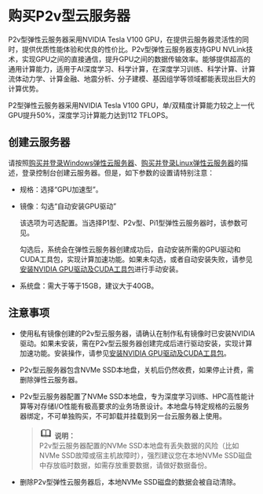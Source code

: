 # 购买P2v型云服务器<a name="ZH-CN_TOPIC_0141194660"></a>

P2v型弹性云服务器采用NVIDIA Tesla V100 GPU，在提供云服务器灵活性的同时，提供优质性能体验和优良的性价比。P2v型弹性云服务器支持GPU NVLink技术，实现GPU之间的直接通信，提升GPU之间的数据传输效率。能够提供超高的通用计算能力，适用于AI深度学习、科学计算，在深度学习训练、科学计算、计算流体动力学、计算金融、地震分析、分子建模、基因组学等领域都能表现出巨大的计算优势。

P2型弹性云服务器采用NVIDIA Tesla V100 GPU，单/双精度计算能力较之上一代GPU提升50%，深度学习计算能力达到112 TFLOPS。

## 创建云服务器<a name="section016594894814"></a>

请按照[购买并登录Windows弹性云服务器](https://support.huaweicloud.com/qs-ecs/zh-cn_topic_0021831611.html)、[购买并登录Linux弹性云服务器](https://support.huaweicloud.com/qs-ecs/zh-cn_topic_0092494193.html)的描述，登录控制台创建云服务器。但是，如下参数的设置请特别注意：

-   规格：选择“GPU加速型”。
-   镜像：勾选“自动安装GPU驱动”

    该选项为可选配置。当选择P1型、P2v型、Pi1型弹性云服务器时，该参数可见。

    勾选后，系统会在弹性云服务器创建成功后，自动安装所需的GPU驱动和CUDA工具包，实现计算加速功能。如果未勾选，或者自动安装失败，请参见[安装NVIDIA GPU驱动及CUDA工具包](安装NVIDIA-GPU驱动及CUDA工具包.md)进行手动安装。

-   系统盘：需大于等于15GB，建议大于40GB。

## 注意事项<a name="section2288843121412"></a>

-   使用私有镜像创建的P2v型云服务器，请确认在制作私有镜像时已安装NVIDIA驱动。如果未安装，需在P2v型云服务器创建完成后进行驱动安装，实现计算加速功能。安装操作，请参见[安装NVIDIA GPU驱动及CUDA工具包](安装NVIDIA-GPU驱动及CUDA工具包.md)。
-   P2v型云服务器包含NVMe SSD本地盘，关机后仍然收费，如果停止计费，需删除弹性云服务器。
-   P2v型云服务器配置了NVMe SSD本地盘，专为深度学习训练、HPC高性能计算等对存储I/O性能有极高要求的业务场景设计。本地盘与特定规格的云服务器绑定，不可单独购买，不可卸载并挂载到另一台云服务器上使用。

    >![](public_sys-resources/icon-note.gif) **说明：**   
    >P2v型云服务器配置的NVMe SSD本地盘有丢失数据的风险（比如NVMe SSD故障或宿主机故障时），强烈建议您在本地NVMe SSD磁盘中存放临时数据，如需存放重要数据，请做好数据备份。  

-   删除P2v型弹性云服务器后，本地NVMe SSD磁盘的数据会被自动清除。

